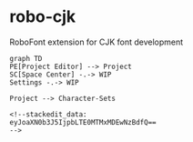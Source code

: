 # robo-cjk
RoboFont extension for CJK font development

```mermaid
graph TD
PE[Project Editor] --> Project
SC[Space Center] -.-> WIP
Settings -.-> WIP

Project --> Character-Sets

<!--stackedit_data:
eyJoaXN0b3J5IjpbLTE0MTMxMDEwNzBdfQ==
-->